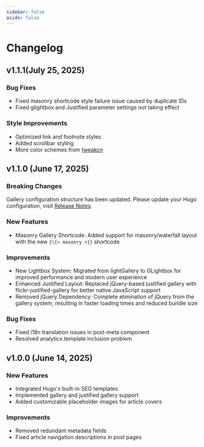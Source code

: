 ```yaml
---
sidebar: false
aside: false
---
```


# Changelog

## v1.1.1(July 25, 2025)
### Bug Fixes
- Fixed masonry shortcode style failure issue caused by duplicate IDs
- Fixed glightbox and Justified parameter settings not taking effect

### Style Improvements
- Optimized link and footnote styles
- Added scrollbar styling
- More color schemes from [tweakcn](https://tweakcn.com/)

## v1.1.0 (June 17, 2025)

### Breaking Changes
Gallery configuration structure has been updated. Please update your Hugo configuration, visit [Release Notes](https://github.com/tom2almighty/hugo-narrow/releases/tag/v1.1.0).
### New Features
- Masonry Gallery Shortcode: Added support for masonry/waterfall layout with the new `{\{< masonry >}}` shortcode

### Improvements
- New Lightbox System: Migrated from lightGallery to GLightbox for improved performance and modern user experience
- Enhanced Justified Layout: Replaced jQuery-based justified gallery with flickr-justified-gallery for better native JavaScript support
- Removed jQuery Dependency: Complete elimination of jQuery from the gallery system, resulting in faster loading times and reduced bundle size

### Bug Fixes
- Fixed i18n translation issues in post-meta component
- Resolved analytics template inclusion problem

## v1.0.0 (June 14, 2025)
### New Features
- Integrated Hugo's built-in SEO templates
- Implemented gallery and justified gallery support
- Added customizable placeholder images for article covers

### Improvements
- Removed redundant metadata fields
- Fixed article navigation descriptions in post pages
